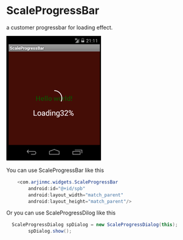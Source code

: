 # ScaleProgressBar
a customer progressbar for loading effect.
  
![image](https://github.com/arjinmc/ScaleProgressBar/blob/master/effect.gif)  
 
You can use ScaleProgressBar like this  
``` java
    <com.arjinmc.widgets.ScaleProgressBar 
        android:id="@+id/spb"
        android:layout_width="match_parent"
        android:layout_height="match_parent"/>
```  
Or you can use ScaleProgressDilog like this
``` java
  ScaleProgressDialog spDialog = new ScaleProgressDialog(this);
		spDialog.show();
``` 
